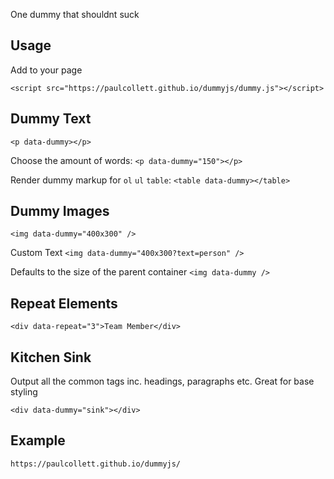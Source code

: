 One dummy that shouldnt suck

## Usage

Add to your page

`<script src="https://paulcollett.github.io/dummyjs/dummy.js"></script>`

## Dummy Text

`<p data-dummy></p>`

Choose the amount of words:
`<p data-dummy="150"></p>` 

Render dummy markup for `ol` `ul` `table`:
`<table data-dummy></table>` 

## Dummy Images

`<img data-dummy="400x300" />`

Custom Text
`<img data-dummy="400x300?text=person" />`

Defaults to the size of the parent container
`<img data-dummy />` 

## Repeat Elements

`<div data-repeat="3">Team Member</div>`

## Kitchen Sink

Output all the common tags inc. headings, paragraphs etc. Great for base styling

`<div data-dummy="sink"></div>`

## Example

`https://paulcollett.github.io/dummyjs/`
